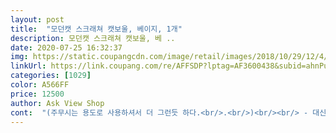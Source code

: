```yaml
---
layout: post 
title:  "모던캣 스크래쳐 캣보울, 베이지, 1개" 
description: 모던캣 스크래쳐 캣보울, 베 ..
date: 2020-07-25 16:32:37 
img: https://static.coupangcdn.com/image/retail/images/2018/10/29/12/4/6b253ac4-92c7-4110-a6d3-7dd4775f3beb.jpg 
linkUrl: https://link.coupang.com/re/AFFSDP?lptag=AF3600438&subid=ahnPublicAsk&pageKey=152141335&itemId=439249792&vendorItemId=4086576199&traceid=V0-113-e9841f45ca83f478 
categories: [1029] 
color: A566FF 
price: 12500 
author: Ask View Shop 
cont:  "(주무시는 용도로 사용하셔서 더 그런듯 하다.<br/>.<br/>)<br/><br/> - 대신 스크래쳐 용도보단 잠자는 용도로 변경되었다<br/><br/> - 스크래쳐부분에 털이 잘붙는다<br/><br/> - 앞뒤로 뒤집어서 사용할 수 있는 점이 재활용할 수 있어서 좋네요<br/><br/> -고양이님들은 여전히 잘 사용하신다<br/>4키로 날씬냥이한테는  여유넘쳐요<br/>7키로 뚱냥이 혼자 쓰기에 좀 꽉차보이지만 잘 있구요<br/>[두 마리의 냥님 정보]<br/>[약 3개월 사용 후기]<br/> 동봉되어있는 가루를 조금만 조절해서 뿌려주세요 고양이들이 난리가 납니다 싸움으로 번질뻔했어요<br/><br/>고양이들은 여전히 잘 사용중이구요 리필한번 구매해서 갈아줬습니다! 대신 스크래쳐 용도보단.<br/>.<br/> 어.<br/>.<br/> 수면용인 것 같아요 ㅎㅋㅋㅋ 가끔 스크래쳐를 하고 보통은 그 위에서 잠을 잡니다 또 하나 발견한 점은 고양이 털이 스크래쳐에 잘 붙는다는 점이에요 저는 딱히 단점이라고 여겨질만큼 크게 불편하지는 않았지만 다른분들은 다르실 수도 있어서 남겨봅니다<br/>그래도 좋아요 애들이 진짜 좋아해요 리필도 살수 있어서 좋아요 가리가리는 두가지 사이즈로 사줬어도<br/>근데 두개 있어도 어차피 하나 가지고 싸우는게 함정 ㅋㅋ<br/>근데 왜이렇게자는지 아시는분?ㅋㅋㅋㅋㅋㅋ<br/>나이 약 1살<br/>단색으로 나옴 좋겠어요 아이보리나 베이지로요 ㅠ<br/>단점 고양이가 조금 격하게 들어오면 스크래쳐가 밀립니다<br/>들어가서 너무 좋아해요 여름엔 여기서만 잠자요<br/>디자인이 나뭇결무늬가 좀 징그러워서<br/>몸무게 여아<br/> -2.<br/>8kg / 남아<br/> -4.<br/>2kg<br/>사진은 7키로랑 4키로 둘이서 좁은 보울에 들어가 있는 사진이에요 ㅋㅋㅋㅋ<br/>성별 여아,남아<br/>스크레쳐도 오래오래튼튼하구 리필살수있어서 좋아요!!<br/>여기서 잘자요 너무귀여워요<br/>이 제품을 몇 주간 사용해보고 후기를 작성해봅니다 처음에 동봉되어있던 가루를 뿌려주니 고양이들이 이 스크래쳐에 쉽게 적응할 수 있었고 정말 격하게 좋아했습니다 아주 뒹굴고 난리가 났었죠 가루를 조금만 뿌렸는데도 그 난리가 나서 혹시라도 구매하실 분들은 양조절 잘해서 뿌리시는게 좋을 것 같습니다 디자인도 이뻐서 집 어디에다 놔둬도 어울립니다 고양이들이 여기서 잠도 잘자고 스크래쳐도 열심히하더라구요 다만 고양이들이 좀 흥분상태라거나 뛰어서 이 스크래쳐로 들어올때 주욱하고 저만치 밀리더라구요 그래도 이 정도는 고양이들이 좋아하는 모습을 보니 괜찮습니다 또 다른 문제점이나 장점을 발견하면 수정해놓겠습니다<br/>장점 <br/> -옴폭한 제형이라 그런지 고양이들이 아주 좋아합니다<br/>집에 캣모나이트도 있는데 이걸 더 좋아해요<br/>처음사진은 어제꺼부터 맨마지막은 처음온날... <br/>ㅎ... <br/>오랜만에 애기때사진보니 정말많이컷내요.<br/>.<br/>3개월동안... <br/>.<br/>허허<br/>캣보울에서 밀린 애가 캣모나이트로 감 ㅋㅋ<br/>평면이라 안쓰던데 이건 오목하게<br/>하나 잘 쓰다가 막내의 몸집이 커지면서<br/>하나가지고 싸워서 또 샀어요 ㅋㅋㅋ<br/>" 
---
```

